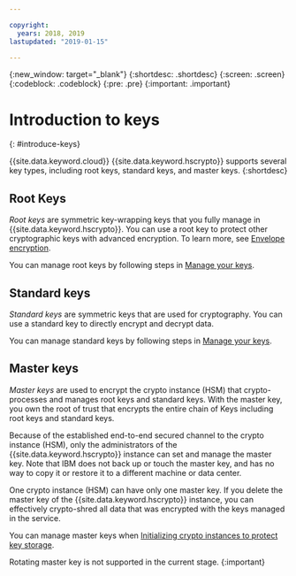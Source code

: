```yaml
---

copyright:
  years: 2018, 2019
lastupdated: "2019-01-15"

---
```


{:new_window: target="_blank"}
{:shortdesc: .shortdesc}
{:screen: .screen}
{:codeblock: .codeblock}
{:pre: .pre}
{:important: .important}

# Introduction to keys
{: #introduce-keys}

{{site.data.keyword.cloud}} {{site.data.keyword.hscrypto}} supports several key types, including root keys, standard keys, and master keys.
{:shortdesc}

## Root Keys

*Root keys* are symmetric key-wrapping keys that you fully manage in {{site.data.keyword.hscrypto}}. You can use a root key to protect other cryptographic keys with advanced encryption. To learn more, see <a href="/docs/services/key-protect/concepts/envelope-encryption.html">Envelope encryption</a>.

You can manage root keys by following steps in [Manage your keys](index.html#manage-keys).

## Standard keys

*Standard keys* are symmetric keys that are used for cryptography. You can use a standard key to directly encrypt and decrypt data.

You can manage standard keys by following steps in [Manage your keys](index.html#manage-keys).

## Master keys

*Master keys* are used to encrypt the crypto instance (HSM) that crypto-processes and manages root keys and standard keys. With the master key, you own the root of trust that encrypts the entire chain of Keys including root keys and standard keys.

Because of the established end-to-end secured channel to the crypto instance (HSM), only the administrators of the {{site.data.keyword.hscrypto}} instance can set and manage the master key. Note that IBM does not back up or touch the master key, and has no way to copy it or restore it to a different machine or data center.

One crypto instance (HSM) can have only one master key. If you delete the master key of the {{site.data.keyword.hscrypto}} instance, you can effectively crypto-shred all data that was encrypted with the keys managed in the service.

You can manage master keys when [Initializing crypto instances to protect key storage](initialize_hsm.html).

Rotating master key is not supported in the current stage.
{:important}
